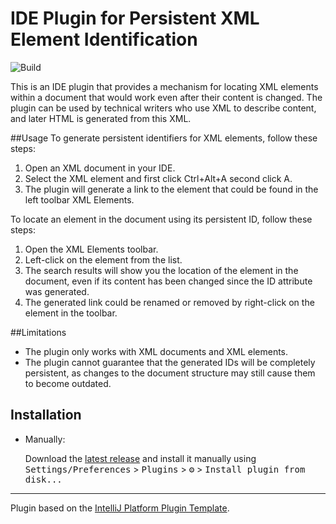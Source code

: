 # IDE Plugin for Persistent XML Element Identification

![Build](https://github.com/MusinaPolina/XML-elements-location/workflows/Build/badge.svg)

<!-- Plugin description -->
This is an IDE plugin that provides a mechanism for locating XML elements within a document that
would work even after their content is changed. The plugin can be used by technical writers who use
XML to describe content, and later HTML is generated from this XML.
<!-- Plugin description end -->

##Usage
To generate persistent identifiers for XML elements, follow these steps:

1. Open an XML document in your IDE.
2. Select the XML element and first click Ctrl+Alt+A second click A.
3. The plugin will generate a link to the element that could be found in the left toolbar XML
   Elements.

To locate an element in the document using its persistent ID, follow these steps:

1. Open the XML Elements toolbar.
2. Left-click on the element from the list.
3. The search results will show you the location of the element in the document, even if its content
   has been changed since the ID attribute was generated.
4. The generated link could be renamed or removed by right-click on the element in the toolbar.

##Limitations

- The plugin only works with XML documents and XML elements.
- The plugin cannot guarantee that the generated IDs will be completely persistent, as changes to
  the document structure may still cause them to become outdated.

  

## Installation

- Manually:

  Download
  the [latest release](https://github.com/MusinaPolina/XML-elements-location/releases/latest) and
  install it manually using
  <kbd>Settings/Preferences</kbd> > <kbd>Plugins</kbd> > <kbd>⚙️</kbd> > <kbd>Install plugin from
  disk...</kbd>

---
Plugin based on the [IntelliJ Platform Plugin Template][template].

[template]: https://github.com/JetBrains/intellij-platform-plugin-template

[docs:plugin-description]: https://plugins.jetbrains.com/docs/intellij/plugin-user-experience.html#plugin-description-and-presentation
